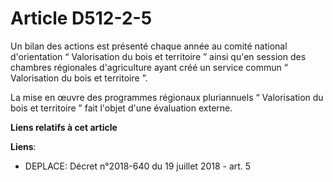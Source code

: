 # Article D512-2-5

Un bilan des actions est présenté chaque année au comité national d'orientation “ Valorisation du bois et territoire ” ainsi
qu'en session des chambres régionales d'agriculture ayant créé un service commun “ Valorisation du bois et territoire ”.

La mise en œuvre des programmes régionaux pluriannuels “ Valorisation du bois et territoire ” fait l'objet d'une évaluation
externe.

**Liens relatifs à cet article**

**Liens**:

  - DEPLACE: Décret n°2018-640 du 19 juillet 2018 - art. 5

